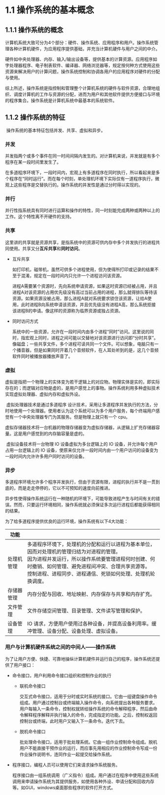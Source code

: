 # 1.1 操作系统的基本概念

## 1.1.1 操作系统的概念

​	计算机系统大致可分为4个部分：硬件、操作系统、应用程序和用户。操作系统管理各种计算机硬件，为应用程序提供基础，并充当计算机硬件与用户之间的中介。

​	硬件如中央处理器、内存、输入/输出设备等，提供基本的计算资源。应用程序如字处理器程序、电子制表软件、编译器、网络浏览器等，规定按何种方式使用这些资源来解决用户的计算问题，操作系统控制和协调各用户的应用程序对硬件的分配与使用。

​	综上所述，操作系统是指控制和管理整个计算机系统的硬件与软件资源，合理地组织、调度计算机的工作与资源的分配，进而为用户和其他软件提供方便接口与环境的程序集合。操作系统是计算机系统中最基本的系统软件。

## 1.1.2 操作系统的特征

​	操作系统的基本特征包括并发、共享、虚拟和异步。

### 并发

​	并发指两个或多个事件在同一时间间隔内发生的。对计算机来说，并发就是有多个程序在某一段时间里发生了。

​	在多道程序环境下，一段时间内，宏观上有多道程序在同时执行，所以看起来是多个程序在“同时运行”。而在每个时刻，单处理机环境下实际仅有一道程序执行，微观上这些程序是交替执行的。操作系统的并发性是通过分时得以实现的。

### 并行

​	并行性指系统具有同时进行运算和操作的特性，同一时刻能完成两种或两种以上的工作。这个特性离不开硬件的支持。

### 共享 

​	这里讲的共享就是资源共享，是指系统中的资源可供内存中多个并发执行的进程共同使用。共享又分**互斥共享**和**同时访问**。

* 互斥共享

  如打印机，磁带机，虽然可供多个进程使用，但为使得所打印或记录的结果不至于混淆，规定在一段时间内只允许一个进程访问该资源。

  进程A需要某个资源时，先向系统申请资源，如果这时资源已经被占用，并且进程A对该资源的占用优先级没有高过当前占用的进程，那么就得排队等待该资源。如果资源没被占用，那么进程A就对系统要求锁住该资源，让给A使用，此时进程B向系统申请该资源，并且优先级没有进程A高，那么系统拒接该进程B的申请。像这样的资源称为临界资源或独占资源。

* 同时访问方式

  系统中的一些资源，允许在一段时间内由多个进程“同时”访问。这里说的同时，指宏观上同时，进程之间可能以交替地对该资源进行访问即“分时共享”。像磁盘；一些共享文件，多个进程可读共同一个文件。可以想象，电脑只有一个播音器，但是如果同时开着几个音频软件，在人耳处听到的是，这几个音频软件同时被播放器播放声音了。

### 虚拟

​	虚拟是指把一个物理上的实体变为若干逻辑上的对应物。物理实体是实的，即实际存在的；而逻辑对应物是虚的，是用户感觉上的事物。操作系统利用多种虚拟技术实现虚拟处理器、虚拟内存和虚拟外设。

​	虚拟处理器技术是通过多道程序 设计技术，采用让多道程序并发执行的方法，分时地使用一个处理器。使用者认为这个系统可以为多个用户服务，每个终端用户感觉有一个中央处理器专门为其服务。但是物理上就只有一个 cpu。

​	虚拟存储器技术将一台机器的物理存储器变为虚拟存储器，从逻辑上扩充存储器容量。这是用户感觉到的内存脑容量是虚的。

​	虚拟设备技术将一台物理 IO 设备虚拟为多台逻辑上的 IO 设备，并允许每个用户占用一台逻辑上的 IO 设备，使原来仅允许一段时间内由一个用户访问的设备变为一段时间内允许许多用户同时访问的设备。

### 异步

​	多道程序环境允许多个程序并发执行，但由于资源有限，进程的执行并不是一贯到底的，而是走走停停的，它以不可预知的速度向前推进。

​	异步性使得操作系统运行在一种随机的环境下，可能导致进程产生与时间有关的错误。然而，只要运行环境相同，操作系统就必须保证多次运行进程后都能获得相同的结果。

为了给多道程序提供优良的运行环境，操作系统有以下4大功能：

| 功能       |                                                              |
| ---------- | ------------------------------------------------------------ |
| 处理机管理 | 多道程序环境下，处理机的分配和运行以进程为基本单位，因而对处理机的管理归结为对进程的管理。<br />因为进程并发运行，所以操作系统要管理进程何时创建、何时撤销、如何管理、避免进程间冲突、合理共享资源等。<br />控制进程、进程同步、进程通信、死锁如何处理、处理机轮换调度。 |
| 存储器管理 | 内存分配与回收、地址映射、内存保存与共享和内存扩充。         |
| 文件管理   | 文件存储空间管理、目录管理、文件读写管理和保护。             |
| 设备管理   | IO 请求，方便用户使用过各种设备，并提高设备利用率。缓冲管理、设备分配、设备处理、虚拟设备。 |

### 用户与计算机硬件系统之间的中间人——操作系统

为了让用户方便、快捷、可靠地操纵计算机硬件并运行自己的程序，操作系统还提供了用户接口：

* 命令接口，用户利用命令接口组织和控制作业的执行

  * 联机命令接口

    交互式命令接口，适用于分时或实时系统的接口。它由一组键盘操作命令组成。用户通过控制台或终端输入操作命令，向系统提出各种服务要求。用户每输入一条命令，控制权就转给操作系统的命令解释程序，然后由命令解释程序解释并执行输入的命令，完成指定的功能。之后，控制权返回控制台或终端，此时用户又输入下一条命令。迭代下去。

  * 脱机命令接口

    批处理命令接口，适用于批处理系统。它由一组作业控制命令组成。脱机用户不能直接干预作业的运行，而应事先用相应的作业控制命令写成一份作业操作说明书，连同作业一起提交给操作系统。

* 程序接口，编程人员可以使用它们来请求操作系统服务。

  程序接口由一组系统调用（广义指令）组成。用户通过在程序中使用这些系统调用来申请操作系统为其提供服务，如使用各种外设、申请分配和回收内存等。如GUI，windows桌面那些程序的软件打开方式。

